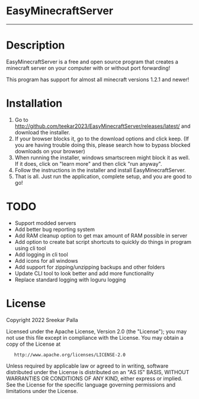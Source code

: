 # EasyMinecraftServer

***

# Description

EasyMinecraftServer is a free and open source program that creates a minecraft server on your computer with or without
port forwarding!

This program has support for almost all minecraft versions 1.2.1 and newer!

# Installation

1. Go to http://github.com/teekar2023/EasyMinecraftServer/releases/latest/ and download the installer.
2. If your browser blocks it, go to the download options and click keep. (If you are having trouble doing this, please
   search how to bypass blocked downloads on your browser)
3. When running the installer, windows smartscreen might block it as well. If it does, click on "learn more" and then
   click "run anyway".
4. Follow the instructions in the installer and install EasyMinecraftServer.
5. That is all. Just run the application, complete setup, and you are good to go!

# TODO

- Support modded servers
- Add better bug reporting system
- Add RAM cleanup option to get max amount of RAM possible in server
- Add option to create bat script shortcuts to quickly do things in program using cli tool
- Add logging in cli tool
- Add icons for all windows
- Add support for zipping/unzipping backups and other folders
- Update CLI tool to look better and add more functionality
- Replace standard logging with loguru logging

# License

Copyright 2022 Sreekar Palla

Licensed under the Apache License, Version 2.0 (the "License");
you may not use this file except in compliance with the License.
You may obtain a copy of the License at

       http://www.apache.org/licenses/LICENSE-2.0

Unless required by applicable law or agreed to in writing, software
distributed under the License is distributed on an "AS IS" BASIS,
WITHOUT WARRANTIES OR CONDITIONS OF ANY KIND, either express or implied.
See the License for the specific language governing permissions and
limitations under the License.